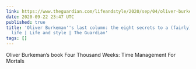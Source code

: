 ```yaml
---
link: https://www.theguardian.com/lifeandstyle/2020/sep/04/oliver-burkemans-last-column-the-eight-secrets-to-a-fairly-fulfilled-life
date: 2020-09-22 23:47 UTC
published: true
title: 'Oliver Burkeman''s last column: the eight secrets to a (fairly) fulfilled
  life | Life and style | The Guardian'
tags: []
---
```


Oliver Burkeman’s book Four Thousand Weeks: Time Management For Mortals
